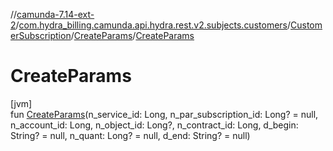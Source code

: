 //[camunda-7.14-ext-2](../../../../index.md)/[com.hydra_billing.camunda.api.hydra.rest.v2.subjects.customers](../../index.md)/[CustomerSubscription](../index.md)/[CreateParams](index.md)/[CreateParams](-create-params.md)

# CreateParams

[jvm]\
fun [CreateParams](-create-params.md)(n_service_id: Long, n_par_subscription_id: Long? = null, n_account_id: Long, n_object_id: Long?, n_contract_id: Long, d_begin: String? = null, n_quant: Long? = null, d_end: String? = null)
